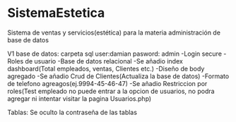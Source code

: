 # SistemaEstetica
Sistema de ventas y servicios(estética) para la materia administración de base de datos

V1
base de datos: carpeta sql
user:damian pasword: admin
-Login secure
-Roles de usuario
-Base de datos relacional
-Se añadio index dashboard(Total empleados, ventas, Clientes etc.)
-Diseño de body agregado
-Se añadio Crud de Clientes(Actualiza la base de datos)
-Formato de telefono agreagos(ej.9994-45-46-47)
-Se añadio Restriccion por roles(Test empleado no puede entrar a la opcion de usuarios, no podra agregar ni intentar visitar la pagina Usuarios.php)

Tablas: Se oculto la contraseña de las tablas
